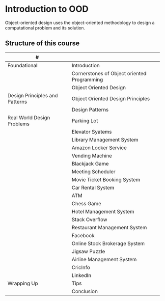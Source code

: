# Introduction to OOD

Object-oriented design uses the object-oriented methodology to design a computational problem and its solution.

## Structure of this course

| # |   |
| - | - |
| Foundational | Introduction |
| | Cornerstones of Object oriented Programming |
| | Object Oriented Design |
| Design Principles and Patterns | Object Oriented Design Principles |
| | Design Patterns |
| Real World Design Problems | Parking Lot |
| | Elevator Syatems |
| | Library Management System |
| | Amazon Locker Service |
| | Vending Machine |
| | Blackjack Game |
| | Meeting Scheduler |
| | Movie Ticket Booking System |
| | Car Rental System |
| | ATM |
| | Chess Game |
| | Hotel Management System |
| | Stack Overflow |
| | Restaurant Management System |
| | Facebook |
| | Online Stock Brokerage System |
| | Jigsaw Puzzle |
| | Airline Management System |
| | CricInfo |
| | LinkedIn |
| Wrapping Up | Tips |
| | Conclusion |
